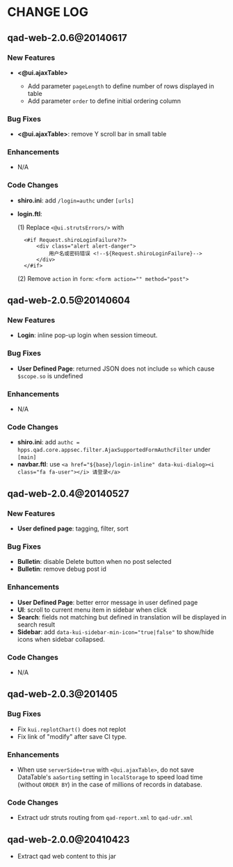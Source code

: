 # CHANGE LOG

qad-web-2.0.6@20140617
-------------------

### New Features

* __<@ui.ajaxTable>__

    * Add parameter `pageLength` to define number of rows displayed in table
    * Add parameter `order` to define initial ordering column

### Bug Fixes

* __<@ui.ajaxTable>__: remove Y scroll bar in small table

### Enhancements
* N/A

### Code Changes
* __shiro.ini__: add `/login=authc` under `[urls]`
* __login.ftl__:

    (1) Replace `<@ui.strutsErrors/>` with

        <#if Request.shiroLoginFailure??>
            <div class="alert alert-danger">
                用户名或密码错误 <!--${Request.shiroLoginFailure}-->
            </div>
        </#if>

    (2) Remove `action` in `form`: `<form action="" method="post">`


qad-web-2.0.5@20140604
-------------------

### New Features
* __Login__: inline pop-up login when session timeout.

### Bug Fixes
* __User Defined Page__: returned JSON does not include `so` which cause `$scope.so` is undefined

### Enhancements
* N/A

### Code Changes
* __shiro.ini__: add `authc = hpps.qad.core.appsec.filter.AjaxSupportedFormAuthcFilter` under `[main]`
* __navbar.ftl__: use `<a href="${base}/login-inline" data-kui-dialog><i class="fa fa-user"></i> 请登录</a>`

qad-web-2.0.4@20140527
-------------------

### New Features
* __User defined page__: tagging, filter, sort

### Bug Fixes
* __Bulletin__: disable Delete button when no post selected
* __Bulletin__: remove debug post id

### Enhancements
* __User Defined Page__: better error message in user defined page
* __UI__: scroll to current menu item in sidebar when click
* __Search__: fields not matching but defined in translation will be displayed in search result
* __Sidebar__: add `data-kui-sidebar-min-icon="true|false"` to show/hide icons when sidebar collapsed.

### Code Changes
* N/A

qad-web-2.0.3@201405
-------------------

### Bug Fixes
* Fix `kui.replotChart()` does not replot
* Fix link of "modify" after save CI type.

### Enhancements
* When use `serverSide=true` with `<@ui.ajaxTable>`, do not save DataTable's `aaSorting` setting in `localStorage` to speed load time (without `ORDER BY`) in the case of millions of records in database.

### Code Changes
* Extract udr struts routing from `qad-report.xml` to `qad-udr.xml`

qad-web-2.0.0@20410423
-------------------
* Extract qad web content to this jar